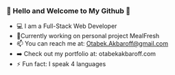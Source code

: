 ### 👋 Hello and Welcome to My Github 👋

- :computer: I am a Full-Stack Web Developer
- :mag_right:Currently working on personal project MealFresh
- 📫 You can reach me at: Otabek.Akbaroff@gmail.com
- :arrow_right: Check out my portfolio at: otabekakbaroff.com
- ⚡ Fun fact: I speak 4 languages

